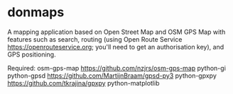 # donmaps

A mapping application based on Open Street Map and OSM GPS Map with features such as search, routing (using Open Route Service https://openrouteservice.org; you'll need to get an authorisation key), and GPS positioning.

Required:
osm-gps-map https://github.com/nzjrs/osm-gps-map
python-gi
python-gpsd https://github.com/MartijnBraam/gpsd-py3
python-gpxpy https://github.com/tkrajina/gpxpy
python-matplotlib
